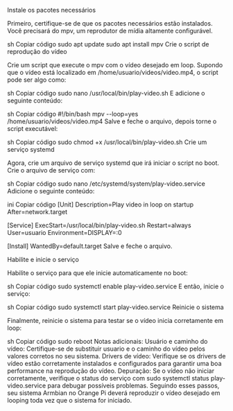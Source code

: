 Instale os pacotes necessários

Primeiro, certifique-se de que os pacotes necessários estão instalados. Você precisará do mpv, um reprodutor de mídia altamente configurável.

sh
Copiar código
sudo apt update
sudo apt install mpv
Crie o script de reprodução do vídeo

Crie um script que execute o mpv com o vídeo desejado em loop. Supondo que o vídeo está localizado em /home/usuario/videos/video.mp4, o script pode ser algo como:

sh
Copiar código
sudo nano /usr/local/bin/play-video.sh
E adicione o seguinte conteúdo:

sh
Copiar código
#!/bin/bash
mpv --loop=yes /home/usuario/videos/video.mp4
Salve e feche o arquivo, depois torne o script executável:

sh
Copiar código
sudo chmod +x /usr/local/bin/play-video.sh
Crie um serviço systemd

Agora, crie um arquivo de serviço systemd que irá iniciar o script no boot. Crie o arquivo de serviço com:

sh
Copiar código
sudo nano /etc/systemd/system/play-video.service
Adicione o seguinte conteúdo:

ini
Copiar código
[Unit]
Description=Play video in loop on startup
After=network.target

[Service]
ExecStart=/usr/local/bin/play-video.sh
Restart=always
User=usuario
Environment=DISPLAY=:0

[Install]
WantedBy=default.target
Salve e feche o arquivo.

Habilite e inicie o serviço

Habilite o serviço para que ele inicie automaticamente no boot:

sh
Copiar código
sudo systemctl enable play-video.service
E então, inicie o serviço:

sh
Copiar código
sudo systemctl start play-video.service
Reinicie o sistema

Finalmente, reinicie o sistema para testar se o vídeo inicia corretamente em loop:

sh
Copiar código
sudo reboot
Notas adicionais:
Usuário e caminho do vídeo: Certifique-se de substituir usuario e o caminho do vídeo pelos valores corretos no seu sistema.
Drivers de vídeo: Verifique se os drivers de vídeo estão corretamente instalados e configurados para garantir uma boa performance na reprodução do vídeo.
Depuração: Se o vídeo não iniciar corretamente, verifique o status do serviço com sudo systemctl status play-video.service para debugar possíveis problemas.
Seguindo esses passos, seu sistema Armbian no Orange Pi deverá reproduzir o vídeo desejado em looping toda vez que o sistema for iniciado.
